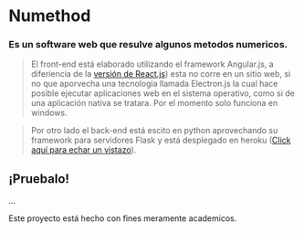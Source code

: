 # Numethod

### Es un software web que resulve algunos metodos numericos.

> El front-end está elaborado utilizando el framework Angular.js, a diferiencia de la [versión de React.js](https://github.com/Branyoe/Numethod-React.git)) esta no corre en un sitio web, si no que aporvecha una tecnologia llamada Electron.js la cual hace posible ejecutar aplicaciones web en el sistema operativo, como si de una aplicación nativa se tratara. Por el momento solo funciona en windows. 


> Por otro lado el back-end está escito en python aprovechando su framework para servidores Flask y está desplegado en heroku ([Click aquí para echar un vistazo](https://github.com/Branyoe/Numethod-API.git)).

## ¡Pruebalo!

...


Este proyecto está hecho con fines meramente academicos.

